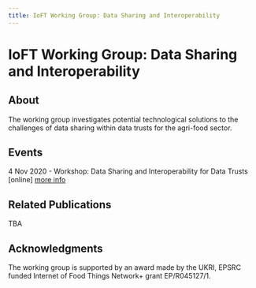 ```yaml
---
title: IoFT Working Group: Data Sharing and Interoperability
---
```

# IoFT Working Group: Data Sharing and Interoperability​

## About

The working group investigates potential technological solutions to the challenges of data sharing within data trusts for the agri-food sector.


## Events

4 Nov 2020 - Workshop: Data Sharing and Interoperability for Data Trusts [online] <a  href="https://ioftdatatrustwg.github.io/workshop4Nov2020/">more info</a>


## Related Publications

TBA

## Acknowledgments

The working group is supported by an award made by the UKRI, EPSRC funded Internet of Food Things Network+ grant EP/R045127/1.

